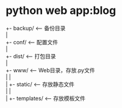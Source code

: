 # python web app:blog
+- backup/               <-- 备份目录  
|  
+- conf/                 <-- 配置文件  
|  
+- dist/                 <-- 打包目录  
|  
+- www/                  <-- Web目录，存放.py文件  
|    |  
|    +- static/            <-- 存放静态文件  
|    |  
|    +- templates/         <-- 存放模板文件  
